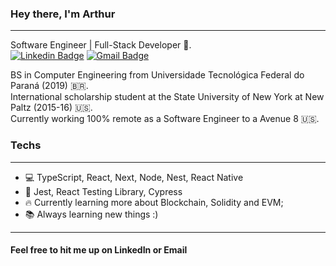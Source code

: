 <!-- <img align="right" width="400" height="400" src="https://hum-systems.com/site/templates/images/jobs/software-developer-2.png"> -->


### Hey there, I'm Arthur
---
Software Engineer | Full-Stack Developer :robot:.
<br/>
[![Linkedin Badge](https://img.shields.io/badge/-Arthur%20Gallina-6633cc?style=flat-square&logo=Linkedin&logoColor=white&link=https://www.linkedin.com/in/arthur-gallina-086768b0/)](https://www.linkedin.com/in/arthur-gallina-086768b0/) 
[![Gmail Badge](https://img.shields.io/badge/-arthur.gallina@gmail.com-6633cc?style=flat-square&logo=Gmail&logoColor=white&link=mailto:arthur.gallina@gmail.com)](mailto:arthur.gallina@gmail.com)

BS in Computer Engineering from Universidade Tecnológica Federal do Paraná (2019) :brazil:.  <br/>
International scholarship student at the State University of New York at New Paltz (2015-16) :us:.
<br/>
Currently working 100% remote as a Software Engineer to a Avenue 8 :us:.

### Techs
---
- 💻 TypeScript, React, Next, Node, Nest, React Native
- 🧪 Jest, React Testing Library, Cypress
- :fire: Currently learning more about Blockchain, Solidity and EVM;
- 📚 Always learning new things :)

---
#### Feel free to hit me up on LinkedIn or Email


<!--
**Arthurgallina1/Arthurgallina1** is a ✨ _special_ ✨ repository because its `README.md` (this file) appears on your GitHub profile.










Here are some ideas to get you started:

- 🔭 I’m currently working on ...
- 🌱 I’m currently learning ...
- 👯 I’m looking to collaborate on ...
- 🤔 I’m looking for help with ...
- 💬 Ask me about ...
- 📫 How to reach me: ...
- 😄 Pronouns: ...
- ⚡ Fun fact: ...
-->
